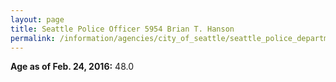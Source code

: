 ```yaml
---
layout: page
title: Seattle Police Officer 5954 Brian T. Hanson
permalink: /information/agencies/city_of_seattle/seattle_police_department/copbook/5954/
---
```


**Age as of Feb. 24, 2016:** 48.0
